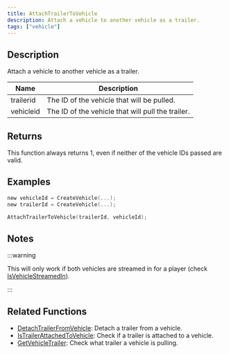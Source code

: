 ```yaml
---
title: AttachTrailerToVehicle
description: Attach a vehicle to another vehicle as a trailer.
tags: ["vehicle"]
---
```


## Description

Attach a vehicle to another vehicle as a trailer.

| Name      | Description                                       |
| --------- | ------------------------------------------------- |
| trailerid | The ID of the vehicle that will be pulled.        |
| vehicleid | The ID of the vehicle that will pull the trailer. |

## Returns

This function always returns 1, even if neither of the vehicle IDs passed are valid.

## Examples

```c
new vehicleId = CreateVehicle(...);
new trailerId = CreateVehicle(...);

AttachTrailerToVehicle(trailerId, vehicleId);
```

## Notes

:::warning

This will only work if both vehicles are streamed in for a player (check [IsVehicleStreamedIn](IsVehicleStreamedIn)).

:::

## Related Functions

- [DetachTrailerFromVehicle](DetachTrailerFromVehicle.md): Detach a trailer from a vehicle.
- [IsTrailerAttachedToVehicle](IsTrailerAttachedToVehicle.md): Check if a trailer is attached to a vehicle.
- [GetVehicleTrailer](GetVehicleTrailer.md): Check what trailer a vehicle is pulling.

